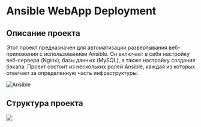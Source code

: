 # Ansible WebApp Deployment 

## Описание проекта

Этот проект предназначен для автоматизации развертывания веб-приложения с использованием Ansible. Он включает в себя настройку веб-сервера (Nginx), базы данных (MySQL), а также настройку создания бэкапа. Проект состоит из нескольких ролей Ansible, каждая из которых отвечает за определенную часть инфраструктуры.

![Ansible](https://img.shields.io/badge/ansible-%231A1918.svg?style=for-the-badge&logo=ansible&logoColor=white)

## Структура проекта

<p>
  <img src="https://img.shields.io/badge/ansible-%231A1918.svg?style=for-the-badge&logo=ansible&logoColor=white">
</p>
